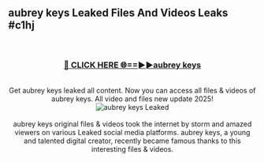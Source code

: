 ## aubrey keys Leaked Files And Videos Leaks #c1hj
<br>
<div align="center">
<h3><a href="https://watchclip.my.id/aubrey keys" rel="nofollow">🔴 CLICK HERE 🌐==►►aubrey keys</a></h3>
<br>
Get aubrey keys leaked all content. Now you can access all files & videos of aubrey keys. All video and files new update 2025!
<br>
<a href="https://watchclip.my.id/aubrey keys" rel="nofollow" data-target="animated-image.originalLink"><img src="https://i.ibb.co.com/WyWwxjT/player-gif2.gif" alt="aubrey keys Leaked" style="max-width: 100%; display: inline-block;" data-target="animated-image.originalImage"></a>
<br><br>
aubrey keys original files & videos took the internet by storm and amazed viewers on various Leaked social media platforms. aubrey keys, a young and talented digital creator, recently became famous thanks to this interesting files & videos.
</div>
<br>